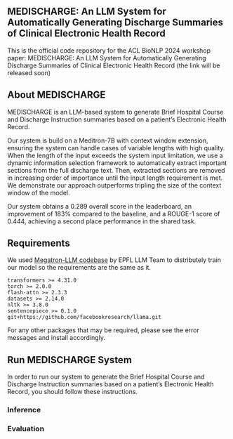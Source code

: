 ## MEDISCHARGE: An LLM System for Automatically Generating Discharge Summaries of Clinical Electronic Health Record
This is the official code repository for the ACL BioNLP 2024 workshop paper: MEDISCHARGE: An LLM System for Automatically Generating Discharge Summaries of Clinical Electronic Health Record (the link will be released soon)

## About MEDISCHARGE
MEDISCHARGE is an LLM-based system to generate Brief Hospital Course and Discharge Instruction summaries based on a patient’s Electronic Health Record. 

Our system is build on a Meditron-7B with context window extension, ensuring the system can handle cases of variable lengths with high quality. When the length of the input exceeds the system input limitation, we use a dynamic information selection framework to automatically extract important sections from the full discharge text. Then, extracted sections are removed in increasing order of importance until the input length requirement is met. We demonstrate our approach outperforms tripling the size of the context window of the model. 

Our system obtains a 0.289 overall score in the leaderboard, an improvement of 183% compared to the baseline, and a ROUGE-1 score of 0.444, achieving a second place performance in the shared task.

## Requirements
We used [Megatron-LLM codebase](https://github.com/epfLLM/Megatron-LLM) by EPFL LLM Team to distributely train our model so the requirements are the same as it.

```
transformers >= 4.31.0
torch >= 2.0.0
flash-attn >= 2.3.3
datasets >= 2.14.0
nltk >= 3.8.0
sentencepiece >= 0.1.0
git+https://github.com/facebookresearch/llama.git
```

For any other packages that may be required, please see the error messages and install accordingly.

## Run MEDISCHARGE System
In order to run our system to generate the Brief Hospital Course and Discharge Instruction summaries based on a patient’s Electronic Health Record, you should follow these instructions.

### Inference

### Evaluation



